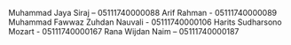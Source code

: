 Muhammad Jaya Siraj – 05111740000088
Arif Rahman - 05111740000089
Muhammad Fawwaz Zuhdan Nauvali - 05111740000106
Harits Sudharsono Mozart - 05111740000167
Rana Wijdan Naim – 05111740000187
